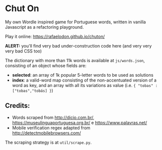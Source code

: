 # Chut On

My own Wordle inspired game for Portuguese words, written in vanilla Javascript as a refactoring playground.

Play it online: <https://rafaelodon.github.io/chuton/>

**ALERT:** you'll find very bad under-construction code here (and very very very bad CSS too)

The dictionary with more than 11k words is available at `js/words.json`, consisting of an object whose fields are:
- **selected**: an array of 1k popular 5-letter words to be used as solutions
- **index**: a valid-word map consisting of the non-accentuated version of a word as key, and an array with all its variations as value (i.e. `{ "tobas" : ["tobas","tobás] }`)

## Credits:
* Words scraped from <http://dicio.com.br/>, <https://museulinguaportuguesa.org.br/> e <https://www.palavras.net/>
* Mobile verification regex adapted from <http://detectmobilebrowsers.com/>

The scraping strategy is at `util/scrape.py`.
